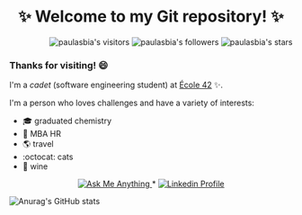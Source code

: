 <h1 align="center"> ✨ Welcome to my Git repository! ✨ </h1>
<p align="right">
	<img alt="paulasbia's visitors" src="https://komarev.com/ghpvc/?username=paulasbia&color=8c36db&style=flat&label=visitors" />
	<img alt="paulasbia's followers" src="https://img.shields.io/github/followers/paulasbia?color=blueviolet" />
	<img alt="paulasbia's stars" src="https://img.shields.io/github/stars/paulasbia?color=blueviolet" />

### Thanks for visiting! 😄

I'm a _cadet_ (software engineering student) at [École 42](https://www.42lisboa.com/) ✨.

I'm a person who loves challenges and have a variety of interests:

* 🎓  graduated chemistry
* :handshake: MBA HR
* 🌎  travel
* :octocat: cats
* :wine_glass: wine

 <p align="center">
	<a href="mailto:pds_paula@hotmail.com">
		<img alt="Ask Me Anything" src="https://img.shields.io/badge/-Ask_me_anything-darkviolet?style=flat&logo=Gmail&logoColor=white&link=mailto:pds_paula@hotmail.com" />
	</a>
	<span> * </span>
	<a href="https://www.linkedin.com/in/paula-souza-biazotto-45645b54/">
		<img alt="Linkedin Profile" src="https://img.shields.io/badge/-Linkedin_Profile-0072b1?style=flat&logo=Linkedin&logoColor=white&link=https://https://www.linkedin.com/in/paula-souza-biazotto-45645b54/" />
	</a>
</p>

![Anurag's GitHub stats](https://github-readme-stats.vercel.app/api?username=paulasbia&show_icons=true&theme=tokyonight)

<!--
**paulasbia/paulasbia** is a ✨ _special_ ✨ repository because its `README.md` (this file) appears on your GitHub profile.

Here are some ideas to get you started:

- 🔭 I’m currently working on ...
- 🌱 I’m currently learning ...
- 👯 I’m looking to collaborate on ...
- 🤔 I’m looking for help with ...
- 💬 Ask me about ...
- 📫 How to reach me: ...
- 😄 Pronouns: ...
- ⚡ Fun fact: ...
-->
